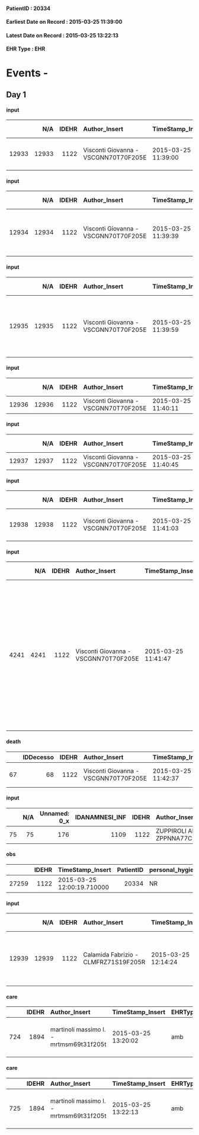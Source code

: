 
#### PatientID : 20334
#### Earliest Date on Record : 2015-03-25 11:39:00
#### Latest Date on Record : 2015-03-25 13:22:13
#### EHR Type : EHR

# Events - 

## Day 1

#### input
|       |    N/A |   IDEHR | Author_Insert                        | TimeStamp_Insert    | EHRType   |   PatientID |   IDDigitalSignDocument | persone_vicine   |   Unnamed: 0_x.2 |   IDDIAGNOSI_CROSSOU |   Non_Rilevabile_x.2 | ds_ICD                               |
|------:|-------:|--------:|:-------------------------------------|:--------------------|:----------|------------:|------------------------:|:-----------------|-----------------:|---------------------:|---------------------:|:-------------------------------------|
| 12933 |  12933 |    1122 | Visconti Giovanna - VSCGNN70T70F205E | 2015-03-25 11:39:00 | EHR       |       20334 |                   40783 | N/A              |              718 |                  718 |                    0 | V667 Trattamento per cure palliative |

#### input
|       |    N/A |   IDEHR | Author_Insert                        | TimeStamp_Insert    | EHRType   |   PatientID |   IDDigitalSignDocument | persone_vicine   |   Unnamed: 0_x.2 |   IDDIAGNOSI_CROSSOU |   Non_Rilevabile_x.2 | ds_ICD                                                  |
|------:|-------:|--------:|:-------------------------------------|:--------------------|:----------|------------:|------------------------:|:-----------------|-----------------:|---------------------:|---------------------:|:--------------------------------------------------------|
| 12934 |  12934 |    1122 | Visconti Giovanna - VSCGNN70T70F205E | 2015-03-25 11:39:39 | EHR       |       20334 |                   40793 | N/A              |              719 |                  719 |                    0 | 1579 Tumori maligni del pancreas, parte non specificata |

#### input
|       |    N/A |   IDEHR | Author_Insert                        | TimeStamp_Insert    | EHRType   |   PatientID |   IDDigitalSignDocument | persone_vicine   |   Unnamed: 0_x.2 |   IDDIAGNOSI_CROSSOU |   Non_Rilevabile_x.2 | ds_ICD                                                                 |
|------:|-------:|--------:|:-------------------------------------|:--------------------|:----------|------------:|------------------------:|:-----------------|-----------------:|---------------------:|---------------------:|:-----------------------------------------------------------------------|
| 12935 |  12935 |    1122 | Visconti Giovanna - VSCGNN70T70F205E | 2015-03-25 11:39:59 | EHR       |       20334 |                   40794 | N/A              |              720 |                  720 |                    0 | 1977 Tumori maligni secondari del fegato, specificati come metastatici |

#### input
|       |    N/A |   IDEHR | Author_Insert                        | TimeStamp_Insert    | EHRType   |   PatientID |   IDDigitalSignDocument | persone_vicine   |   Unnamed: 0_x.2 |   IDDIAGNOSI_CROSSOU |   Non_Rilevabile_x.2 |   ds_ICD |
|------:|-------:|--------:|:-------------------------------------|:--------------------|:----------|------------:|------------------------:|:-----------------|-----------------:|---------------------:|---------------------:|---------:|
| 12936 |  12936 |    1122 | Visconti Giovanna - VSCGNN70T70F205E | 2015-03-25 11:40:11 | EHR       |       20334 |                   40795 | N/A              |              721 |                  721 |                    0 |     1970 |

#### input
|       |    N/A |   IDEHR | Author_Insert                        | TimeStamp_Insert    | EHRType   |   PatientID |   IDDigitalSignDocument | persone_vicine   |   Unnamed: 0_x.2 |   IDDIAGNOSI_CROSSOU |   Non_Rilevabile_x.2 |   ds_ICD |
|------:|-------:|--------:|:-------------------------------------|:--------------------|:----------|------------:|------------------------:|:-----------------|-----------------:|---------------------:|---------------------:|---------:|
| 12937 |  12937 |    1122 | Visconti Giovanna - VSCGNN70T70F205E | 2015-03-25 11:40:45 | EHR       |       20334 |                   40796 | N/A              |              722 |                  722 |                    0 |     1540 |

#### input
|       |    N/A |   IDEHR | Author_Insert                        | TimeStamp_Insert    | EHRType   |   PatientID |   IDDigitalSignDocument | persone_vicine   |   Unnamed: 0_x.2 |   IDDIAGNOSI_CROSSOU |   Non_Rilevabile_x.2 | ds_ICD                                             |
|------:|-------:|--------:|:-------------------------------------|:--------------------|:----------|------------:|------------------------:|:-----------------|-----------------:|---------------------:|---------------------:|:---------------------------------------------------|
| 12938 |  12938 |    1122 | Visconti Giovanna - VSCGNN70T70F205E | 2015-03-25 11:41:03 | EHR       |       20334 |                   40797 | N/A              |              723 |                  723 |                    0 | 1540 Tumori maligni della giunzione rettosigmoidea |

#### input
|      |    N/A |   IDEHR | Author_Insert                        | TimeStamp_Insert    | EHRType   |   PatientID |   IDDigitalSignDocument | persone_vicine   |   Unnamed: 0_y |   IDANAMNESI_MED |   Non_Rilevabile_y | Note_Non_Rilevabile_y   | diagnosis                                                                                                                                                                        |
|-----:|-------:|--------:|:-------------------------------------|:--------------------|:----------|------------:|------------------------:|:-----------------|---------------:|-----------------:|-------------------:|:------------------------|:---------------------------------------------------------------------------------------------------------------------------------------------------------------------------------|
| 4241 |   4241 |    1122 | Visconti Giovanna - VSCGNN70T70F205E | 2015-03-25 11:41:47 | EHR       |       20334 |                   40800 | N/A              |            413 |             1168 |                  0 | NR                      | Adenok mts pancreas with liver and lung. Jaundice obstructive why √ © positioned biliary drainage. In anamnesis: ileostomy bearer for previous k colon, myasthenia gravis, COPD. |

#### death
|    |   IDDecesso |   IDEHR | Author_Insert                        | TimeStamp_Insert    |   PatientID |   IDDigitalSignDocument | Date                | Luogo_decesso     |
|---:|------------:|--------:|:-------------------------------------|:--------------------|------------:|------------------------:|:--------------------|:------------------|
| 67 |          68 |    1122 | Visconti Giovanna - VSCGNN70T70F205E | 2015-03-25 11:42:37 |       20334 |                   40802 | 2015-03-25 11:20:00 | Vidas Hospice # 1 |

#### input
|    |    N/A |   Unnamed: 0_x |   IDANAMNESI_INF |   IDEHR | Author_Insert                     | TimeStamp_Insert           | EHRType   |   PatientID |   IDDigitalSignDocument |   Non_Rilevabile_x | Note_Non_Rilevabile_x   | nutritional   | cognitivo_percettivo   | sonno_riposo   | perc_salute   | elimination   | Perception   | rapporti_fam   | persone_vicine   | Caregiver   | Religion   | Note_Elim_urinaria   |
|---:|-------:|---------------:|-----------------:|--------:|:----------------------------------|:---------------------------|:----------|------------:|------------------------:|-------------------:|:------------------------|:--------------|:-----------------------|:---------------|:--------------|:--------------|:-------------|:---------------|:-----------------|:------------|:-----------|:---------------------|
| 75 |     75 |            176 |             1109 |    1122 | ZUPPIROLI ANNA - ZPPNNA77C54F205K | 2015-03-25 11:58:10.173000 | EHR       |       20334 |                   40812 |                  1 | patient who died 11.20  | NR            | NR                     | NR             | NR            | NR            | NR           | NR             | NR               | NR          | NR         | NR                   |

#### obs
|       |   IDEHR | TimeStamp_Insert           |   PatientID | personal_hygiene   | urine_elimination   | mobility   | hemorrhagic_manifestation   | speech   | cough   | nausea   | memory_deficit   | cognitive_deficit   | active_diuresis   | lack_of_appetite   | asthenia   | cachexia   | dyspnoea   | motor_performance   | body_temp   | mood   | diet   | cognitive_state   | feces_elimination   | consumption_help   |
|------:|--------:|:---------------------------|------------:|:-------------------|:--------------------|:-----------|:----------------------------|:---------|:--------|:---------|:-----------------|:--------------------|:------------------|:-------------------|:-----------|:-----------|:-----------|:--------------------|:------------|:-------|:-------|:------------------|:--------------------|:-------------------|
| 27259 |    1122 | 2015-03-25 12:00:19.710000 |       20334 | NR                 | NR                  | NR         | NR                          | NR       | NR      | NR       | NR               | NR                  | NR                | NR                 | NR         | NR         | NR         | NR                  | NR          | NR     | NR     | NR                | NR                  | NR                 |

#### input
|       |    N/A |   IDEHR | Author_Insert                        | TimeStamp_Insert    | EHRType   |   PatientID |   IDDigitalSignDocument | persone_vicine   |   Unnamed: 0_x.2 |   IDDIAGNOSI_CROSSOU |   Non_Rilevabile_x.2 | ds_ICD                                                |
|------:|-------:|--------:|:-------------------------------------|:--------------------|:----------|------------:|------------------------:|:-----------------|-----------------:|---------------------:|---------------------:|:------------------------------------------------------|
| 12939 |  12939 |    1122 | Calamida Fabrizio - CLMFRZ71S19F205R | 2015-03-25 12:14:24 | EHR       |       20334 |                   40827 | N/A              |              724 |                  724 |                    0 | V604 Mancanza di un familiare capace di prestare cure |

#### care
|     |   IDEHR | Author_Insert                           | TimeStamp_Insert    | EHRType   |   PatientID |   IDGESTIONE_AUSILI |   ds_ncons |   opt_annulla_consegna | dt_Ric_consegna     | dt_ric_cons_forn    | opt_ausilio                                     |
|----:|--------:|:----------------------------------------|:--------------------|:----------|------------:|--------------------:|-----------:|-----------------------:|:--------------------|:--------------------|:------------------------------------------------|
| 724 |    1894 | martinoli massimo l. - mrtmsm69t31f205t | 2015-03-25 13:20:02 | amb       |       20334 |                 567 |      24817 |                      0 | 2015-03-12 00:00:00 | 2015-03-12 00:00:00 | electronic articulated bed with side rails # 14 |

#### care
|     |   IDEHR | Author_Insert                           | TimeStamp_Insert    | EHRType   |   PatientID |   IDGESTIONE_AUSILI |   ds_ncons |   ds_nritiro |   opt_annulla_consegna | dt_Ric_consegna     | dt_ric_cons_forn    | dt_ric_ritiro       | dt_ric_ritiro_forn   | opt_ausilio                                     |
|----:|--------:|:----------------------------------------|:--------------------|:----------|------------:|--------------------:|-----------:|-------------:|-----------------------:|:--------------------|:--------------------|:--------------------|:---------------------|:------------------------------------------------|
| 725 |    1894 | martinoli massimo l. - mrtmsm69t31f205t | 2015-03-25 13:22:13 | amb       |       20334 |                 568 |      24817 |        24900 |                      0 | 2015-03-12 00:00:00 | 2015-03-12 00:00:00 | 2015-03-25 00:00:00 | 2015-03-25 00:00:00  | electronic articulated bed with side rails # 14 |


